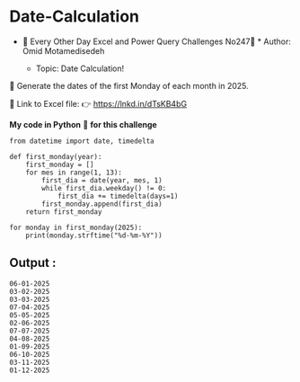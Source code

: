# Date-Calculation
- 🌟 Every Other Day Excel and Power Query Challenges No247🌟 * Author: Omid Motamedisedeh
 
    - Topic: Date Calculation!
 
 🔰 Generate the dates of the first Monday of each month in 2025.
 
 🔗 Link to Excel file:
 👉 https://lnkd.in/dTsKB4bG

**My code in Python** 🐍 **for this challenge**
```
from datetime import date, timedelta

def first_monday(year):
    first_monday = []
    for mes in range(1, 13):
        first_dia = date(year, mes, 1)
        while first_dia.weekday() != 0:
            first_dia += timedelta(days=1)
        first_monday.append(first_dia)
    return first_monday

for monday in first_monday(2025):
    print(monday.strftime("%d-%m-%Y"))
```
## Output :
```
06-01-2025
03-02-2025
03-03-2025
07-04-2025
05-05-2025
02-06-2025
07-07-2025
04-08-2025
01-09-2025
06-10-2025
03-11-2025
01-12-2025
```
